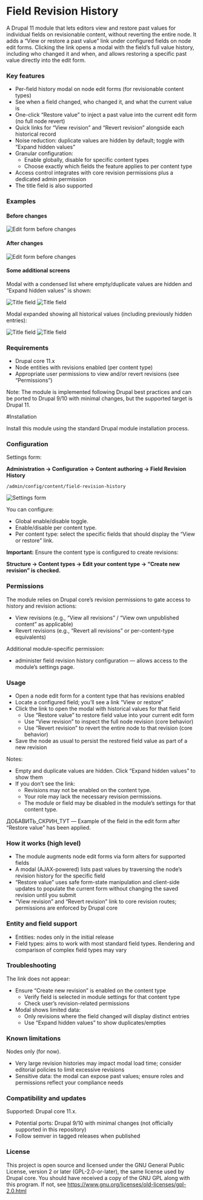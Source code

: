 # Field Revision History

A Drupal 11 module that lets editors view and restore past values for individual fields on revisionable content,
without reverting the entire node. It adds a “View or restore a past value” link under configured fields on
node edit forms. Clicking the link opens a modal with the field’s full value history,
including who changed it and when, and allows restoring a specific past value directly into the edit form.

### Key features

- Per-field history modal on node edit forms (for revisionable content types)
- See when a field changed, who changed it, and what the current value is
- One-click “Restore value” to inject a past value into the current edit form (no full node revert)
- Quick links for “View revision” and “Revert revision” alongside each historical record
- Noise reduction: duplicate values are hidden by default; toggle with “Expand hidden values”
- Granular configuration:
  - Enable globally, disable for specific content types
  - Choose exactly which fields the feature applies to per content type
- Access control integrates with core revision permissions plus a dedicated admin permission
- The title field is also supported

### Examples

#### Before changes

<img src="assets/edit_form_before.png" alt="Edit form before changes">

#### After changes
<img src="assets/edit_form_after.png" alt="Edit form before changes">

#### Some additional screens

Modal with a condensed list where empty/duplicate values are hidden and “Expand hidden values” is shown:

<img src="assets/field_title_with_hidden_values.png" alt="Title field">
<img src="assets/field_images_with_hidden_values.png" alt="Title field">

Modal expanded showing all historical values (including previously hidden entries):

<img src="assets/field_images_without_hidden_values.png" alt="Title field">
<img src="assets/field_title_without_hidden_values.png" alt="Title field">

### Requirements

- Drupal core 11.x
- Node entities with revisions enabled (per content type)
- Appropriate user permissions to view and/or revert revisions (see “Permissions”)

Note: The module is implemented following Drupal best practices and can be ported to Drupal 9/10 with minimal changes, but the supported target is Drupal 11.

#Installation

Install this module using the standard Drupal module installation process.

### Configuration

Settings form:

**Administration → Configuration → Content authoring → Field Revision History**

```
/admin/config/content/field-revision-history
```

<img src="assets/settings_form.png" alt="Settings form">

You can configure:
- Global enable/disable toggle.
- Enable/disable per content type.
- Per content type: select the specific fields that should display the “View or restore” link.

**Important:** Ensure the content type is configured to create revisions:

**Structure → Content types → Edit your content type → “Create new revision” is checked.**

### Permissions

The module relies on Drupal core’s revision permissions to gate access to history and revision actions:

- View revisions (e.g., “View all revisions” / “View own unpublished content” as applicable)
- Revert revisions (e.g., “Revert all revisions” or per-content-type equivalents)

Additional module-specific permission:

- administer field revision history configuration — allows access to the module’s settings page.

### Usage

- Open a node edit form for a content type that has revisions enabled
- Locate a configured field; you’ll see a link “View or restore”
- Click the link to open the modal with historical values for that field
  - Use “Restore value” to restore field value into your current edit form
  - Use “View revision” to inspect the full node revision (core behavior)
  - Use “Revert revision” to revert the entire node to that revision (core behavior)
- Save the node as usual to persist the restored field value as part of a new revision

Notes:
- Empty and duplicate values are hidden. Click “Expand hidden values” to show them
- If you don’t see the link:
  - Revisions may not be enabled on the content type.
  - Your role may lack the necessary revision permissions.
  - The module or field may be disabled in the module’s settings for that content type.

ДОБАВИТЬ_СКРИН_ТУТ — Example of the field in the edit form after “Restore value” has been applied.

### How it works (high level)

- The module augments node edit forms via form alters for supported fields
- A modal (AJAX-powered) lists past values by traversing the node’s revision history for the specific field
- “Restore value” uses safe form-state manipulation and client-side updates to populate the current form without changing the saved revision until you submit
- “View revision” and “Revert revision” link to core revision routes; permissions are enforced by Drupal core

### Entity and field support

- Entities: nodes only in the initial release
- Field types: aims to work with most standard field types. Rendering and comparison of complex field types may vary

### Troubleshooting
The link does not appear:
- Ensure “Create new revision” is enabled on the content type
  - Verify field is selected in module settings for that content type
  - Check user’s revision-related permissions
- Modal shows limited data:
  - Only revisions where the field changed will display distinct entries
  - Use “Expand hidden values” to show duplicates/empties

### Known limitations
Nodes only (for now).
- Very large revision histories may impact modal load time; consider editorial policies to limit excessive revisions
- Sensitive data: the modal can expose past values; ensure roles and permissions reflect your compliance needs

### Compatibility and updates
Supported: Drupal core 11.x.
- Potential ports: Drupal 9/10 with minimal changes (not officially supported in this repository)
- Follow semver in tagged releases when published

### License
This project is open source and licensed under the GNU General Public License, version 2 or later (GPL-2.0-or-later), the same license used by Drupal core.
You should have received a copy of the GNU GPL along with this program. If not, see https://www.gnu.org/licenses/old-licenses/gpl-2.0.html
